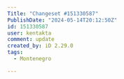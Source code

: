 ```yaml
---
Title: "Changeset #151330587"
PublishDate: "2024-05-14T20:12:50Z"
id: 151330587
user: kentakta
comment: update
created_by: iD 2.29.0
tags:
  - Montenegro

---
```

